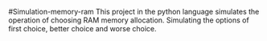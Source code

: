 #Simulation-memory-ram
This project in the python language simulates the operation of choosing RAM memory allocation. Simulating the options of first choice, better choice and worse choice.
